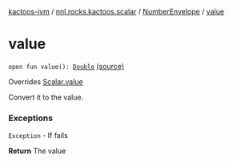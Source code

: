 [kactoos-jvm](../../index.md) / [nnl.rocks.kactoos.scalar](../index.md) / [NumberEnvelope](index.md) / [value](.)

# value

`open fun value(): `[`Double`](https://kotlinlang.org/api/latest/jvm/stdlib/kotlin/-double/index.html) [(source)](https://github.com/neonailol/kactoos/blob/master/kactoos-jvm/src/main/kotlin/nnl/rocks/kactoos/scalar/NumberEnvelope.kt#L19)

Overrides [Scalar.value](../../nnl.rocks.kactoos/-scalar/value.md)

Convert it to the value.

### Exceptions

`Exception` - If fails

**Return**
The value

